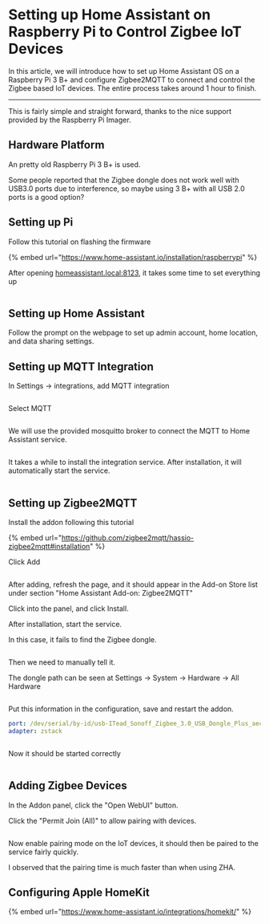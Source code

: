 # Setting up Home Assistant on Raspberry Pi to Control Zigbee IoT Devices

In this article, we will introduce how to set up Home Assistant OS on a Raspberry Pi 3 B+ and configure Zigbee2MQTT to connect and control the Zigbee based IoT devices. The entire process takes around 1 hour to finish.

***



This is fairly simple and straight forward, thanks to the nice support provided by the Raspberry Pi Imager.



## Hardware Platform

An pretty old Raspberry Pi 3 B+ is used.&#x20;

Some people reported that the Zigbee dongle does not work well with USB3.0 ports due to interference, so maybe using 3 B+ with all USB 2.0 ports is a good option?



## Setting up Pi

Follow this tutorial on flashing the firmware

{% embed url="https://www.home-assistant.io/installation/raspberrypi" %}

After opening [homeassistant.local:8123](http://homeassistant.local:8123/), it takes some time to set everything up

<figure><img src="../../.gitbook/assets/image (231).png" alt=""><figcaption></figcaption></figure>



## Setting up Home Assistant

Follow the prompt on the webpage to set up admin account, home location, and data sharing settings.



## Setting up MQTT Integration

In Settings -> integrations, add MQTT integration

<figure><img src="../../.gitbook/assets/image (5).png" alt=""><figcaption></figcaption></figure>

Select MQTT

<figure><img src="../../.gitbook/assets/image (1) (1) (1).png" alt=""><figcaption></figcaption></figure>

We will use the provided mosquitto broker to connect the MQTT to Home Assistant service.

<figure><img src="../../.gitbook/assets/image (2) (1) (1).png" alt=""><figcaption></figcaption></figure>



It takes a while to install the integration service. After installation, it will automatically start the service.

<figure><img src="../../.gitbook/assets/image (3) (1) (1).png" alt=""><figcaption></figcaption></figure>





## Setting up Zigbee2MQTT

Install the addon following this tutorial

{% embed url="https://github.com/zigbee2mqtt/hassio-zigbee2mqtt#installation" %}

Click Add

<figure><img src="../../.gitbook/assets/image (4) (1).png" alt=""><figcaption></figcaption></figure>



After adding, refresh the page, and it should appear in the Add-on Store list under section "Home Assistant Add-on: Zigbee2MQTT"

Click into the panel, and click Install.

After installation, start the service.



In this case, it fails to find the Zigbee dongle.

<figure><img src="../../.gitbook/assets/image (5) (1).png" alt=""><figcaption></figcaption></figure>

Then we need to manually tell it.



The dongle path can be seen at Settings -> System -> Hardware -> All Hardware

<figure><img src="../../.gitbook/assets/image (6).png" alt=""><figcaption></figcaption></figure>



Put this information in the configuration, save and restart the addon.

```yaml
port: /dev/serial/by-id/usb-ITead_Sonoff_Zigbee_3.0_USB_Dongle_Plus_aec3a1c88f19ec1197ff37cc47486eb0-if00-port0
adapter: zstack
```

<figure><img src="../../.gitbook/assets/image (7).png" alt=""><figcaption></figcaption></figure>



Now it should be started correctly

<figure><img src="../../.gitbook/assets/image (8).png" alt=""><figcaption></figcaption></figure>



## Adding Zigbee Devices

In the Addon panel, click the "Open WebUI" button.

Click the "Permit Join (All)" to allow pairing with devices.

<figure><img src="../../.gitbook/assets/image (9).png" alt=""><figcaption></figcaption></figure>



Now enable pairing mode on the IoT devices, it should then be paired to the service fairly quickly.

I observed that the pairing time is much faster than when using ZHA.





## Configuring Apple HomeKit

{% embed url="https://www.home-assistant.io/integrations/homekit/" %}







